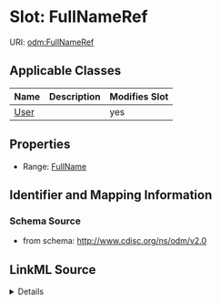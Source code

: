 # Slot: FullNameRef

URI: [odm:FullNameRef](http://www.cdisc.org/ns/odm/v2.0/FullNameRef)



<!-- no inheritance hierarchy -->




## Applicable Classes

| Name | Description | Modifies Slot |
| --- | --- | --- |
[User](User.md) |  |  yes  |







## Properties

* Range: [FullName](FullName.md)





## Identifier and Mapping Information







### Schema Source


* from schema: http://www.cdisc.org/ns/odm/v2.0




## LinkML Source

<details>
```yaml
name: FullNameRef
from_schema: http://www.cdisc.org/ns/odm/v2.0
rank: 1000
alias: FullNameRef
domain_of:
- User
range: FullName

```
</details>